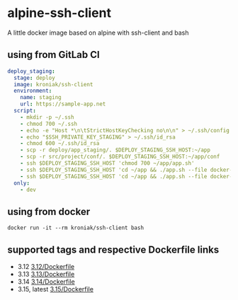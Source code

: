 # alpine-ssh-client

A little docker image based on alpine with ssh-client and bash

## using from GitLab CI

```yml
deploy_staging:
  stage: deploy
  image: kroniak/ssh-client
  environment:
    name: staging
    url: https://sample-app.net
  script:
    - mkdir -p ~/.ssh
    - chmod 700 ~/.ssh
    - echo -e "Host *\n\tStrictHostKeyChecking no\n\n" > ~/.ssh/config
    - echo "$SSH_PRIVATE_KEY_STAGING" > ~/.ssh/id_rsa
    - chmod 600 ~/.ssh/id_rsa
    - scp -r deploy/app_staging/. $DEPLOY_STAGING_SSH_HOST:~/app
    - scp -r src/project/conf/. $DEPLOY_STAGING_SSH_HOST:~/app/conf
    - ssh $DEPLOY_STAGING_SSH_HOST 'chmod 700 ~/app/app.sh'
    - ssh $DEPLOY_STAGING_SSH_HOST 'cd ~/app && ./app.sh --file docker-compose-staging.yml up'
    - ssh $DEPLOY_STAGING_SSH_HOST 'cd ~/app && ./app.sh --file docker-compose-staging.yml update'
  only:
    - dev
```

## using from docker

`docker run -it --rm kroniak/ssh-client bash`

## supported tags and respective Dockerfile links

- 3.12 [3.12/Dockerfile](3.12/Dockerfile)
- 3.13 [3.13/Dockerfile](3.13/Dockerfile)
- 3.14 [3.14/Dockerfile](3.14/Dockerfile)
- 3.15, latest [3.15/Dockerfile](3.11/Dockerfile)
